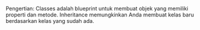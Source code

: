 Pengertian:
Classes adalah blueprint untuk membuat objek yang memiliki properti dan metode.
Inheritance memungkinkan Anda membuat kelas baru berdasarkan kelas yang sudah ada.